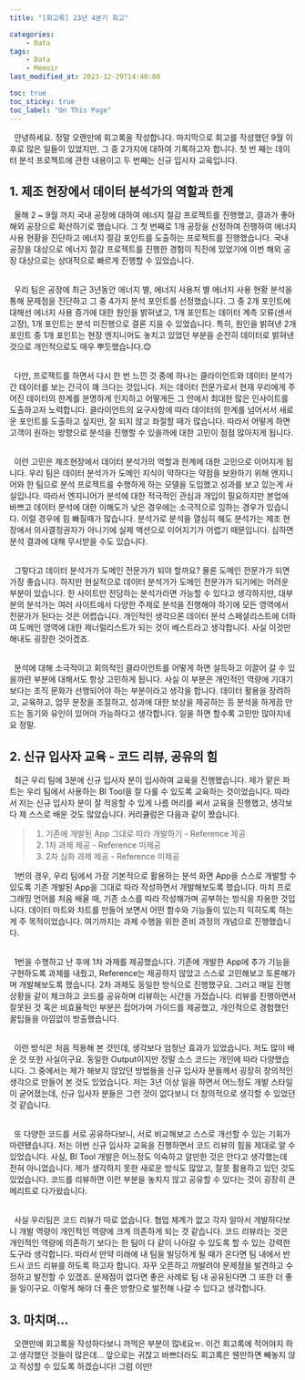 ```yaml
---
title: "[회고록] 23년 4분기 회고"

categories:
    - Data
tags:
    - Data
    - Memoir
last_modified_at: 2023-12-29T14:40:00

toc: true
toc_sticky: true
toc_label: "On This Page"
---
```


&#160; 안녕하세요. 정말 오랜만에 회고록을 작성합니다. 마지막으로 회고를 작성했던 9월 이후로 많은 일들이 있었지만, 그 중 2가지에 대하여 기록하고자 합니다. 첫 번 째는 데이터 분석 프로젝트에 관한 내용이고 두 번째는 신규 입사자 교육입니다.

## 1. 제조 현장에서 데이터 분석가의 역할과 한계
&#160; 올해 2 ~ 9월 까지 국내 공장에 대하여 에너지 절감 프로젝트를 진행했고, 결과가 좋아 해외 공장으로 확산하기로 했습니다. 그 첫 번째로 1개 공장을 선정하여 진행하여 에너지 사용 현황을 진단하고 에너지 절감 포인트를 도출하는 프로젝트를 진행했습니다. 국내 공장을 대상으로 에너지 절감 프로젝트를 진행한 경험이 직전에 있었기에 이번 해외 공장 대상으로는 상대적으로 빠르게 진행할 수 있었습니다. <br><br>

&#160; 우리 팀은 공장에 최근 3년동안 에너지 별, 에너지 사용처 별 에너지 사용 현황 분석을 통해 문제점을 진단하고 그 중 4가지 분석 포인트를 선정했습니다. 그 중 2개 포인트에 대해선 에너지 사용 증가에 대한 원인을 밝혀냈고, 1개 포인트는 데이터 계측 오류(센서 고장), 1개 포인트는 분석 미진행으로 결론 지을 수 있었습니다. 특히, 원인을 밝혀낸 2개 포인트 중 1개 포인트는 현장 엔지니어도 놓치고 있었던 부분을 순전히 데이터로 밝혀낸 것으로 개인적으로도 매우 뿌듯했습니다.😊
<br><br>

&#160; 다만, 프로젝트를 하면서 다시 한 번 느낀 것 중에 하나는 클라이언트와 데이터 분석가 간 데이터를 보는 간극이 꽤 크다는 것입니다. 저는 데이터 전문가로서 현재 우리에게 주어진 데이터의 한계를 분명하게 인지하고 어떻게든 그 안에서 최대한 많은 인사이트를 도출하고자 노력합니다. 클라이언트의 요구사항에 따라 데이터의 한계를 넘어서서 새로운 포인트를 도출하고 싶지만, 잘 되지 않고 좌절할 때가 많습니다. 따라서 어떻게 하면 고객이 원하는 방향으로 분석을 진행할 수 있을까에 대한 고민이 점점 많아지게 됩니다.
<br><br>

&#160; 이런 고민은 제조현장에서 데이터 분석가의 역할과 한계에 대한 고민으로 이어지게 됩니다. 우리 팀은 데이터 분석가가 도메인 지식이 약하다는 약점을 보완하기 위해 엔지니어와 한 팀으로 분석 프로젝트를 수행하게 하는 모델을 도입했고 성과를 보고 있는게 사실입니다. 따라서 엔지니어가 분석에 대한 적극적인 관심과 개입이 필요하지만 본업에 바쁘고 데이터 분석에 대한 이해도가 낮은 경우에는 소극적으로 임하는 경우가 있습니다. 이럴 경우에 힘 빠질때가 많습니다. 분석가로 분석을 열심히 해도 분석가는 제조 현장에서 의사결정권자가 아니기에 실제 액션으로 이어지기가 어렵기 때문입니다. 심하면 분석 결과에 대해 무시받을 수도 있습니다.<br><br>

&#160; 그렇다고 데이터 분석가가 도메인 전문가가 되야 할까요? 물론 도메인 전문가가 되면 가장 좋습니다. 하지만 현실적으로 데이터 분석가가 도메인 전문가가 되기에는 어려운 부분이 있습니다. 한 사이트만 전담하는 분석가라면 가능할 수 있다고 생각하지만, 대부분의 분석가는 여러 사이트에서 다양한 주제로 분석을 진행해야 하기에 모든 영역에서 전문가가 된다는 것은 어렵습니다. 개인적인 생각으론 데이터 분석 스페셜리스트에 더하여 도메인 영역에 대한 제너럴리스트가 되는 것이 베스트라고 생각합니다. 사실 이것만 해내도 굉장한 것이겠죠.
<br><br>

&#160; 분석에 대해 소극적이고 회의적인 클라이언트를 어떻게 하면 설득하고 이끌어 갈 수 있을까란 부분에 대해서도 항상 고민하게 됩니다. 사실 이 부분은 개인적인 역량에 기대기 보다는 조직 문화가 선행되어야 하는 부분이라고 생각을 합니다. 데이터 활용을 장려하고, 교육하고, 업무 분장을 조절하고, 성과에 대한 보상을 제공하는 등 분석을 하게끔 만드는 동기와 유인이 있어야 가능하다고 생각합니다. 일을 하면 할수록 고민만 많아지네요 정말.<br>

## 2. 신규 입사자 교육 -  코드 리뷰, 공유의 힘
&#160; 최근 우리 팀에 3분에 신규 입사자 분이 입사하여 교육을 진행했습니다. 제가 맡은 파트는 우리 팀에서 사용하는 BI Tool을 잘 다룰 수 있도록 교육하는 것이었습니다. 따라서 저는 신규 입사자 분이 잘 적응할 수 있게 나름 머리를 써서 교육을 진행했고, 생각보다 제 스스로 배운 것도 많았습니다. 커리큘럼은 다음과 같이 짰습니다.<br>
> 1. 기존에 개발된 App 그대로 따라 개발하기 - Reference 제공
> 2. 1차 과제 제공 - Reference 미제공
> 3. 2차 심화 과제 제공 - Reference 미제공

&#160; 1번의 경우, 우리 팀에서 가장 기본적으로 활용하는 분석 화면 App을 스스로 개발할 수 있도록 기존 개발된 App을 그대로 따라 작성하면서 개발해보도록 했습니다. 마치 프로그래밍 언어를 처음 배울 때, 기존 소스를 따라 작성해가며 공부하는 방식을 차용한 것입니다. 데이터 마트와 차트를 만들어 보면서 어떤 함수와 기능들이 있는지 익히도록 하는게 주 목적이었습니다. 여기까지는 과제 수행을 위한 준비 과정의 개념으로 진행했습니다. <br><br>

&#160; 1번을 수행하고 난 후에 1차 과제를 제공했습니다. 기존에 개발한 App에 추가 기능을 구현하도록 과제를 내줬고, Reference는 제공하지 않았고 스스로 고민해보고 토론해가며 개발해보도록 했습니다. 2차 과제도 동일한 방식으로 진행했구요. 그러고 매일 진행상황을 같이 체크하고 코드를 공유하며 리뷰하는 시간을 가졌습니다. 리뷰를 진행하면서 잘못된 것 혹은 비효율적인 부분은 집어가며 가이드를 제공했고, 개인적으로 경험했던 꿀팁들을 아낌없이 방출했습니다.<br><br>

&#160; 이런 방식은 처음 적용해 본 것인데, 생각보다 엄청난 효과가 있었습니다. 저도 많이 배운 것 또한 사실이구요. 동일한 Output이지만 정말 소스 코드는 개인에 따라 다양했습니다. 그 중에서는 제가 해보지 않았던 방법들을 신규 입사자 분들께서 굉장히 창의적인 생각으로 만들어 본 것도 있었습니다. 저는 3년 이상 일을 하면서 어느정도 개발 스타일이 굳어졌는데, 신규 입사자 분들은 그런 것이 없다보니 더 창의적으로 생각할 수 있었던 것 같습니다. <br><br>

&#160; 또 다양한 코드를 서로 공유하다보니, 서로 비교해보고 스스로 개선할 수 있는 기회가 마련됐습니다. 저는 이번 신규 입사자 교육을 진행하면서 코드 리뷰의 힘을 제대로 알 수 있었습니다. 사실, BI Tool 개발은 어느정도 익숙하고 알만한 것은 안다고 생각했는데 전혀 아니었습니다. 제가 생각하지 못한 새로운 방식도 많았고, 잘못 활용하고 있던 것도 있었습니다. 코드를 리뷰하면 이런 부분을 놓치지 않고 공유할 수 있다는 것이 굉장히 큰 메리트로 다가왔습니다.<br><br>

&#160; 사실 우리팀은 코드 리뷰가 따로 없습니다. 협업 체계가 없고 각자 알아서 개발하다보니 개발 역량이 개인적인 역량에 크게 의존하게 되는 것 같습니다. 코드 리뷰라는 것은 개인적인 역량에 의존하기 보다는 한 팀이 다 같이 나아갈 수 있도록 할 수 있는 강력한 도구라 생각합니다. 따라서 만약 미래에 내 팀을 빌딩하게 될 때가 온다면 팀 내에서 반드시 코드 리뷰를 하도록 하고자 합니다. 자꾸 오픈하고 까발려야 문제점을 발견하고 수정하고 발전할 수 있겠죠. 문제점이 없다면 좋은 사례로 팀 내 공유된다면 그 또한 더 좋을 일이구요. 이렇게 해야 더 좋은 방향으로 발전해 나갈 수 있다고 생각합니다.

## 3. 마치며...
&#160; 오랜만에 회고록을 작성하다보니 까먹은 부분이 많네요ㅠ. 이건 회고록에 적어야지 하고 생각했던 것들이 많은데... 앞으로는 귀찮고 바쁘더라도 회고록은 웬만하면 빼놓지 않고 작성할 수 있도록 하겠습니다! 그럼 이만!

